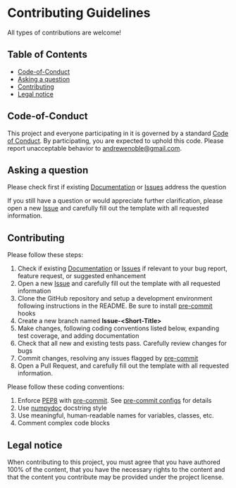 # Contributing Guidelines

All types of contributions are welcome!

## Table of Contents

* [Code-of-Conduct](#code-of-conduct)
* [Asking a question](#asking-a-question)
* [Contributing](#contributing)
* [Legal notice](#legal-notice)

## Code-of-Conduct

This project and everyone participating in it is governed by a standard
[Code of Conduct](https://github.com/andrewenoble-org/python-template/main/.github/CODE_OF_CONDUCT.md).
By participating, you are expected to uphold this code. Please report unacceptable
behavior to
[andrewenoble@gmail.com](andrewenoble@gmail.com).

## Asking a question

Please check first if existing
[Documentation](https://github.com)
or
[Issues](https://github.com/andrewenoble/python-template/issues)
address the question

If you still have a question or would appreciate further clarification, please open a
new
[Issue](https://github.com/andrewenoble/python-template/issues/new)
and carefully fill out the template with all requested information.

## Contributing

Please follow these steps:

1. Check if existing
    [Documentation](https://github.com)
    or
    [Issues](https://github.com/andrewenoble/python-template/issues)
    if relevant to your bug report, feature request, or suggested enhancement
2. Open a new [Issue](https://github.com/andrewenoble/python-template/issues/new)
   and carefully fill out the template with all requested information
3. Clone the GitHub repository and setup a development environment following
   instructions in the README.  Be sure to install
   [pre-commit](https://pre-commit.com/) hooks
4. Create a new branch named **Issue-\<Short-Title\>**
5. Make changes, following coding conventions listed below, expanding test coverage,
   and adding documentation
6. Check that all new and existing tests pass.  Carefully review changes for bugs
7. Commit changes, resolving any issues flagged by [pre-commit](https://pre-commit.com/)
8. Open a Pull Request, and carefully fill out the template with all requested
   information.

Please follow these coding conventions:

1. Enforce [PEP8](https://peps.python.org/pep-0008/) with
  [pre-commit](https://pre-commit.com/).  See
  [pre-commit configs](https://github.com/andrewenoble-org/python-template/main/.github/CODE_OF_CONDUCT.md)
  for details
2. Use [numpydoc](https://numpydoc.readthedocs.io/en/latest/index.html) docstring style
3. Use meaningful, human-readable names for variables, classes, etc.
4. Comment complex code blocks

## Legal notice

When contributing to this project, you must agree that you have authored 100% of the content, that you have the necessary rights to the content and that the content you contribute may be provided under the project license.
